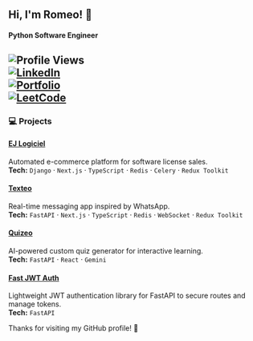 ## Hi, I'm Romeo! 👋  
#### Python Software Engineer  
![Profile Views](https://komarev.com/ghpvc/?username=PyCoder601&color=blue&style=flat)  
[![LinkedIn](https://img.shields.io/badge/LinkedIn-romeo--tech-blue?logo=linkedin)](https://www.linkedin.com/in/romeo-tech/)  
[![Portfolio](https://img.shields.io/badge/Portfolio-romeo--tech.com-ff69b4)](https://romeo-tech.com)  
[![LeetCode](https://img.shields.io/badge/LeetCode-Pycoder601-orange?logo=leetcode)](https://leetcode.com/u/Pycoder601/)  
---
### 💻 Projects  

#### [EJ Logiciel](https://ejlogiciel.com/)  
Automated e-commerce platform for software license sales.  
**Tech:** `Django` · `Next.js` · `TypeScript` · `Redis` · `Celery` · `Redux Toolkit`  

#### [Texteo](https://texteo.romeo-tech.com/)  
Real-time messaging app inspired by WhatsApp.  
**Tech:** `FastAPI` · `Next.js` · `TypeScript` · `Redis` · `WebSocket` · `Redux Toolkit`  

#### [Quizeo](https://quizeo.romeo-tech.com/)  
AI-powered custom quiz generator for interactive learning.  
**Tech:** `FastAPI` · `React` · `Gemini`  

#### [Fast JWT Auth](https://github.com/pythonlabs/fast_jwt)  
Lightweight JWT authentication library for FastAPI to secure routes and manage tokens.  
**Tech:** `FastAPI`  

Thanks for visiting my GitHub profile! 🚀
